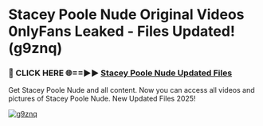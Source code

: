 # Stacey Poole Nude Original Videos 0nlyFans Leaked - Files Updated! (g9znq)

<h3>🔴 CLICK HERE 🌐==►► <a href="https://tinyurl.com/yrmya6cz" rel="nofollow">Stacey Poole Nude Updated Files</a></h3>

Get Stacey Poole Nude and all content. Now you can access all videos and pictures of Stacey Poole Nude. New Updated Files 2025!

[![g9znq](https://i.imgur.com/FMdXYCs.gif)](https://tinyurl.com/yrmya6cz)
